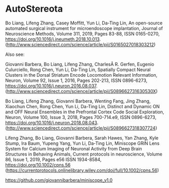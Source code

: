 # AutoStereota

Bo Liang, Lifeng Zhang, Casey Moffitt, Yun Li, Da-Ting Lin,
An open-source automated surgical instrument for microendoscope implantation,
Journal of Neuroscience Methods,
Volume 311,
2019,
Pages 83-88,
ISSN 0165-0270,
https://doi.org/10.1016/j.jneumeth.2018.10.013.
(http://www.sciencedirect.com/science/article/pii/S0165027018303212)

Also see:

Giovanni Barbera, Bo Liang, Lifeng Zhang, CharlesÂ R. Gerfen, Eugenio Culurciello, Rong Chen, Yun Li, Da-Ting Lin,
Spatially Compact Neural Clusters in the Dorsal Striatum Encode Locomotion Relevant Information,
Neuron,
Volume 92, Issue 1,
2016,
Pages 202-213,
ISSN 0896-6273,
https://doi.org/10.1016/j.neuron.2016.08.037.
(http://www.sciencedirect.com/science/article/pii/S089662731630530X)

Bo Liang, Lifeng Zhang, Giovanni Barbera, Wenting Fang, Jing Zhang, Xiaochun Chen, Rong Chen, Yun Li, Da-Ting Lin,
Distinct and Dynamic ON and OFF Neural Ensembles in the Prefrontal Cortex Code Social Exploration,
Neuron,
Volume 100, Issue 3,
2018,
Pages 700-714.e9,
ISSN 0896-6273,
https://doi.org/10.1016/j.neuron.2018.08.043.
(http://www.sciencedirect.com/science/article/pii/S0896627318307724)

Lifeng Zhang, Bo Liang, Giovanni Barbera, Sarah Hawes, Yan Zhang, Kyle Stump, Ira Baum, Yupeng Yang, Yun Li, Da‐Ting Lin,
Miniscope GRIN Lens System for Calcium Imaging of Neuronal Activity from Deep Brain Structures in Behaving Animals,
Current protocols in neuroscience,
Volume 86, Issue 1,
2019,
Pages e56
ISSN 1934-8584,
https://doi.org/10.1002/cpns.56
(https://currentprotocols.onlinelibrary.wiley.com/doi/full/10.1002/cpns.56)

https://github.com/giovannibarbera/miniscope_v1.0

